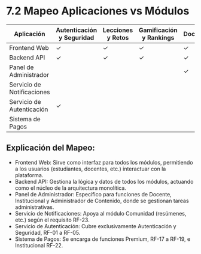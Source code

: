 # 7.2 Mapeo Aplicaciones vs Módulos

| Aplicación                 | Autenticación y Seguridad | Lecciones y Retos | Gamificación y Rankings | Docente | Premium | Institucional | Comunidad | Administrador de Contenido |
| -------------------------- | ------------------------- | ----------------- | ----------------------- | ------- | ------- | ------------- | --------- | -------------------------- |
| Frontend Web               | ✓                         | ✓                 | ✓                       | ✓       | ✓       | ✓             | ✓         | ✓                          |
| Backend API                | ✓                         | ✓                 | ✓                       | ✓       | ✓       | ✓             | ✓         | ✓                          |
| Panel de Administrador     |                           |                   |                         | ✓       |         | ✓             |           | ✓                          |
| Servicio de Notificaciones |                           |                   |                         |         |         |               | ✓         |                            |
| Servicio de Autenticación  | ✓                         |                   |                         |         |         |               |           |                            |
| Sistema de Pagos           |                           |                   |                         |         | ✓       | ✓             |           |                            |

## Explicación del Mapeo:

- Frontend Web: Sirve como interfaz para todos los módulos, permitiendo a los usuarios (estudiantes, docentes, etc.) interactuar con la plataforma.
- Backend API: Gestiona la lógica y datos de todos los módulos, actuando como el núcleo de la arquitectura monolítica.
- Panel de Administrador: Específico para funciones de Docente, Institucional y Administrador de Contenido, donde se gestionan tareas administrativas.
- Servicio de Notificaciones: Apoya al módulo Comunidad (resúmenes, etc.) según el requisito RF-23.
- Servicio de Autenticación: Cubre exclusivamente Autenticación y Seguridad, RF-01 a RF-05.
- Sistema de Pagos: Se encarga de funciones Premium, RF-17 a RF-19, e Institucional RF-22.
